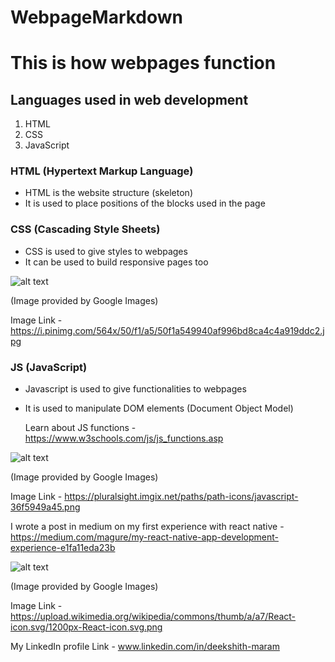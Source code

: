 # WebpageMarkdown

# This is how webpages function

## Languages used in web development
   
   1. HTML
   2. CSS
   3. JavaScript
 
 ### HTML (Hypertext Markup Language)
    
  * HTML is the website structure (skeleton)
  * It is used to place positions of the blocks used in the page
  
 ### CSS (Cascading Style Sheets)
  
  * CSS is used to give styles to webpages
  * It can be used to build responsive pages too
  
   ![alt text](https://i.pinimg.com/564x/50/f1/a5/50f1a549940af996bd8ca4c4a919ddc2.jpg)
   
   (Image provided by Google Images)
   
   Image Link - https://i.pinimg.com/564x/50/f1/a5/50f1a549940af996bd8ca4c4a919ddc2.jpg
  
  ### JS (JavaScript)
  
  * Javascript is used to give functionalities to webpages
  * It is used to manipulate DOM elements (Document Object Model)
    
    Learn about JS functions - https://www.w3schools.com/js/js_functions.asp
  
  ![alt text](https://pluralsight.imgix.net/paths/path-icons/javascript-36f5949a45.png)
  
  (Image provided by Google Images)
  
  Image Link - https://pluralsight.imgix.net/paths/path-icons/javascript-36f5949a45.png
  
  I wrote a post in medium on my first experience with react native - https://medium.com/magure/my-react-native-app-development-experience-e1fa11eda23b
  
  ![alt text](https://upload.wikimedia.org/wikipedia/commons/thumb/a/a7/React-icon.svg/1200px-React-icon.svg.png)
  
  (Image provided by Google Images)
  
  Image Link - https://upload.wikimedia.org/wikipedia/commons/thumb/a/a7/React-icon.svg/1200px-React-icon.svg.png
  
  My LinkedIn profile Link - www.linkedin.com/in/deekshith-maram 
